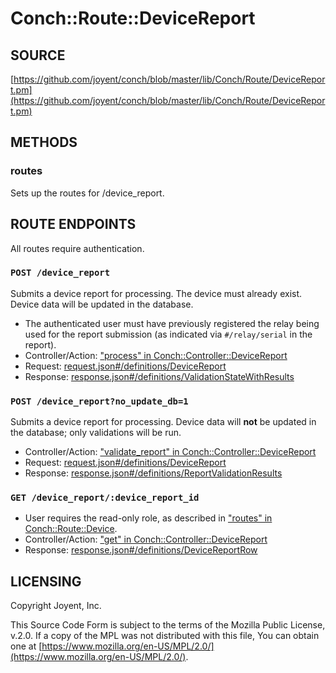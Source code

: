 # Conch::Route::DeviceReport

## SOURCE

[https://github.com/joyent/conch/blob/master/lib/Conch/Route/DeviceReport.pm](https://github.com/joyent/conch/blob/master/lib/Conch/Route/DeviceReport.pm)

## METHODS

### routes

Sets up the routes for /device\_report.

## ROUTE ENDPOINTS

All routes require authentication.

### `POST /device_report`

Submits a device report for processing. The device must already exist.
Device data will be updated in the database.

- The authenticated user must have previously registered the relay being used for the
report submission (as indicated via `#/relay/serial` in the report).
- Controller/Action: ["process" in Conch::Controller::DeviceReport](../modules/Conch%3A%3AController%3A%3ADeviceReport#process)
- Request: [request.json#/definitions/DeviceReport](../json-schema/request.json#/definitions/DeviceReport)
- Response: [response.json#/definitions/ValidationStateWithResults](../json-schema/response.json#/definitions/ValidationStateWithResults)

### `POST /device_report?no_update_db=1`

Submits a device report for processing. Device data will **not** be updated in the database;
only validations will be run.

- Controller/Action: ["validate\_report" in Conch::Controller::DeviceReport](../modules/Conch%3A%3AController%3A%3ADeviceReport#validate_report)
- Request: [request.json#/definitions/DeviceReport](../json-schema/request.json#/definitions/DeviceReport)
- Response: [response.json#/definitions/ReportValidationResults](../json-schema/response.json#/definitions/ReportValidationResults)

### `GET /device_report/:device_report_id`

- User requires the read-only role, as described in ["routes" in Conch::Route::Device](../modules/Conch%3A%3ARoute%3A%3ADevice#routes).
- Controller/Action: ["get" in Conch::Controller::DeviceReport](../modules/Conch%3A%3AController%3A%3ADeviceReport#get)
- Response: [response.json#/definitions/DeviceReportRow](../json-schema/response.json#/definitions/DeviceReportRow)

## LICENSING

Copyright Joyent, Inc.

This Source Code Form is subject to the terms of the Mozilla Public License,
v.2.0. If a copy of the MPL was not distributed with this file, You can obtain
one at [https://www.mozilla.org/en-US/MPL/2.0/](https://www.mozilla.org/en-US/MPL/2.0/).
